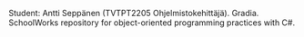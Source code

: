Student: Antti Seppänen (TVTPT2205 Ohjelmistokehittäjä). Gradia. <br>
SchoolWorks repository for object-oriented programming practices with C#.
